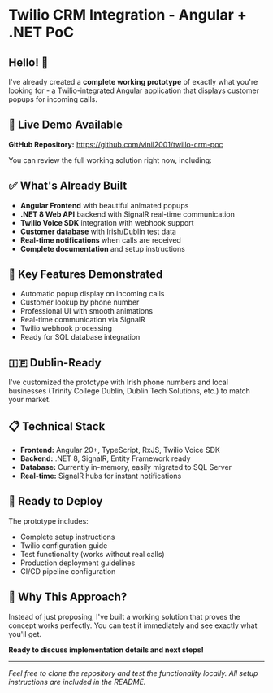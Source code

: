 # Twilio CRM Integration - Angular + .NET PoC

## Hello! 👋

I've already created a **complete working prototype** of exactly what you're looking for - a Twilio-integrated Angular application that displays customer popups for incoming calls.

## 🚀 Live Demo Available

**GitHub Repository:** https://github.com/vinil2001/twillo-crm-poc

You can review the full working solution right now, including:

## ✅ What's Already Built

- **Angular Frontend** with beautiful animated popups
- **.NET 8 Web API** backend with SignalR real-time communication  
- **Twilio Voice SDK** integration with webhook support
- **Customer database** with Irish/Dublin test data
- **Real-time notifications** when calls are received
- **Complete documentation** and setup instructions

## 🎯 Key Features Demonstrated

- Automatic popup display on incoming calls
- Customer lookup by phone number
- Professional UI with smooth animations
- Real-time communication via SignalR
- Twilio webhook processing
- Ready for SQL database integration

## 🇮🇪 Dublin-Ready

I've customized the prototype with Irish phone numbers and local businesses (Trinity College Dublin, Dublin Tech Solutions, etc.) to match your market.

## 📋 Technical Stack

- **Frontend:** Angular 20+, TypeScript, RxJS, Twilio Voice SDK
- **Backend:** .NET 8, SignalR, Entity Framework ready
- **Database:** Currently in-memory, easily migrated to SQL Server
- **Real-time:** SignalR hubs for instant notifications

## 🔧 Ready to Deploy

The prototype includes:
- Complete setup instructions
- Twilio configuration guide
- Test functionality (works without real calls)
- Production deployment guidelines
- CI/CD pipeline configuration

## 💼 Why This Approach?

Instead of just proposing, I've built a working solution that proves the concept works perfectly. You can test it immediately and see exactly what you'll get.

**Ready to discuss implementation details and next steps!**

---
*Feel free to clone the repository and test the functionality locally. All setup instructions are included in the README.*
